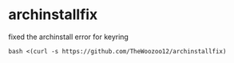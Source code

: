 # archinstallfix
fixed the archinstall error for keyring
``` 
bash <(curl -s https://github.com/TheWoozoo12/archinstallfix)
```
